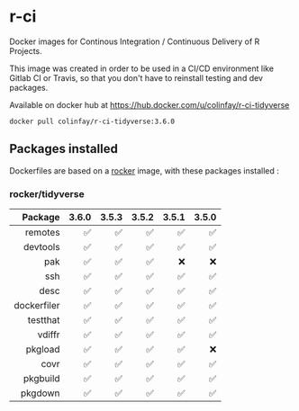 # r-ci

Docker images for Continous Integration / Continuous Delivery of R Projects. 

This image was created in order to be used in a CI/CD environment like Gitlab CI or Travis, so that you don't have to reinstall testing and dev packages. 

Available on docker hub at <https://hub.docker.com/u/colinfay/r-ci-tidyverse>

```
docker pull colinfay/r-ci-tidyverse:3.6.0
```

## Packages installed

Dockerfiles are based on a [rocker](https://hub.docker.com/u/rocker) image, with these packages installed : 

### rocker/tidyverse

| Package |  3.6.0|   3.5.3|    3.5.2|     3.5.1|      3.5.0| 
|--------:|------:|------:|------:|------:|------:|
|  remotes|  ✅|  ✅|  ✅|  ✅|  ✅|
|  devtools|  ✅| ✅|  ✅|  ✅|  ✅|
|  pak|  ✅| ✅|  ✅|  ❌|  ❌|
|  ssh|  ✅| ✅|  ✅|  ✅|  ✅|
|  desc|  ✅| ✅|  ✅|  ✅|  ✅|
|  dockerfiler|  ✅| ✅|  ✅|  ✅|  ✅|
|  testthat|  ✅| ✅|  ✅|  ✅|  ✅|
|  vdiffr|  ✅| ✅|  ✅|  ✅|  ✅|
|  pkgload|  ✅| ✅|  ✅|  ✅|  ❌|
|  covr|  ✅| ✅|  ✅|  ✅| ✅|
|  pkgbuild|  ✅| ✅|  ✅|  ✅| ✅|
|  pkgdown|  ✅| ✅|  ✅|  ✅| ✅|

